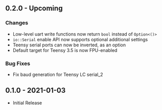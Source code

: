 ## 0.2.0 - Upcoming

### Changes
* Low-level uart write functions now return `bool` instead of `Option<()>`
* `io::Serial` enable API now supports optional additional settings
* Teensy serial ports can now be inverted, as an option
* Default target for Teensy 3.5 is now FPU-enabled

### Bug Fixes
* Fix baud generation for Teensy LC serial_2

## 0.1.0 - 2021-01-03

* Initial Release
